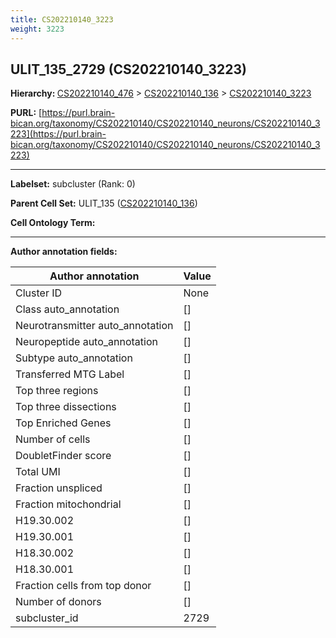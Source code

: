 ```yaml
---
title: CS202210140_3223
weight: 3223
---
```

## ULIT_135_2729 (CS202210140_3223)
<b>Hierarchy: </b>
[CS202210140_476](../CS202210140_476) >
[CS202210140_136](../CS202210140_136) >
[CS202210140_3223](../CS202210140_3223)

**PURL:** [https://purl.brain-bican.org/taxonomy/CS202210140/CS202210140_neurons/CS202210140_3223](https://purl.brain-bican.org/taxonomy/CS202210140/CS202210140_neurons/CS202210140_3223)

---


**Labelset:** subcluster (Rank: 0)

**Parent Cell Set:** ULIT_135 ([CS202210140_136](../CS202210140_136))



**Cell Ontology Term:** 

[MARKER GENES.]: #


---

[TRANSFERRED ANNOTATIONS.]: #


[AUTHOR ANNOTATION FIELDS.]: #


**Author annotation fields:**

| Author annotation | Value |
|-------------------|-------|
|Cluster ID|None|
|Class auto_annotation|[]|
|Neurotransmitter auto_annotation|[]|
|Neuropeptide auto_annotation|[]|
|Subtype auto_annotation|[]|
|Transferred MTG Label|[]|
|Top three regions|[]|
|Top three dissections|[]|
|Top Enriched Genes|[]|
|Number of cells|[]|
|DoubletFinder score|[]|
|Total UMI|[]|
|Fraction unspliced|[]|
|Fraction mitochondrial|[]|
|H19.30.002|[]|
|H19.30.001|[]|
|H18.30.002|[]|
|H18.30.001|[]|
|Fraction cells from top donor|[]|
|Number of donors|[]|
|subcluster_id|2729|
